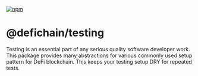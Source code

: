 [![npm](https://img.shields.io/npm/v/@defichain/testing)](https://www.npmjs.com/package/@defichain/testing/v/latest)

# @defichain/testing

Testing is an essential part of any serious quality software developer work. This package provides many abstractions for
various commonly used setup pattern for DeFi blockchain. This keeps your testing setup DRY for repeated tests.
